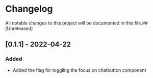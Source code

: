# Changelog

All notable changes to this project will be documented in this file.## [Unreleased]

## [0.1.1] - 2022-04-22
### Added
- Added the flag for toggling the focus on chatbutton component
